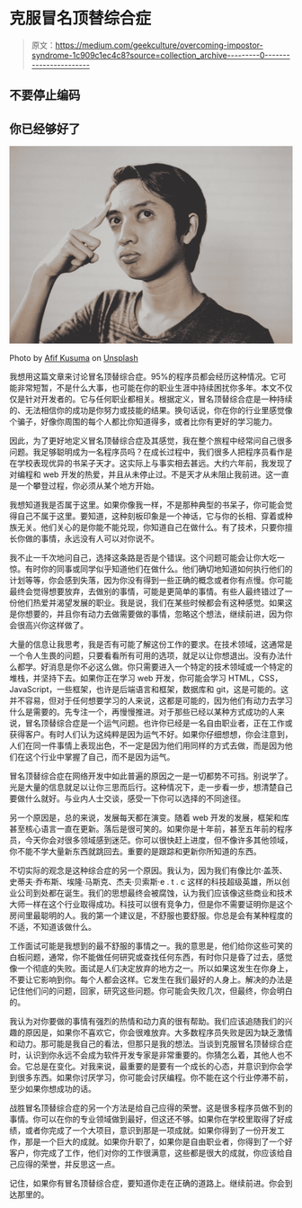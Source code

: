 # 克服冒名顶替综合症

> 原文：<https://medium.com/geekculture/overcoming-impostor-syndrome-1c909c1ec4c8?source=collection_archive---------0----------------------->

## 不要停止编码

## 你已经够好了

![](img/6aadeacbe8bb5edc300e0465d59435f7.png)

Photo by [Afif Kusuma](https://unsplash.com/@findracadabra?utm_source=medium&utm_medium=referral) on [Unsplash](https://unsplash.com?utm_source=medium&utm_medium=referral)

我想用这篇文章来讨论冒名顶替综合症。95%的程序员都会经历这种情况。它可能非常短暂，不是什么大事，也可能在你的职业生涯中持续困扰你多年。本文不仅仅是针对开发者的。它与任何职业都相关。根据定义，冒名顶替综合症是一种持续的、无法相信你的成功是你努力或技能的结果。换句话说，你在你的行业里感觉像个骗子，好像你周围的每个人都比你知道得多，或者比你有更好的学习能力。

因此，为了更好地定义冒名顶替综合症及其感觉，我在整个旅程中经常问自己很多问题。我足够聪明成为一名程序员吗？在成长过程中，我们很多人把程序员看作是在学校表现优异的书呆子天才。这实际上与事实相去甚远。大约六年前，我发现了对编程和 web 开发的热爱，并且从未停止过。不是天才从未阻止我前进。这一直是一个攀登过程，你必须从某个地方开始。

我想知道我是否属于这里。如果你像我一样，不是那种典型的书呆子，你可能会觉得自己不属于这里。要知道，这种刻板印象是一个神话，它与你的长相、穿着或种族无关。他们关心的是你能不能兑现，你知道自己在做什么。有了技术，只要你擅长你做的事情，永远没有人可以对你说不。

我不止一千次地问自己，选择这条路是否是个错误。这个问题可能会让你大吃一惊。有时你的同事或同学似乎知道他们在做什么。他们确切地知道如何执行他们的计划等等，你会感到失落，因为你没有得到一些正确的概念或者你有点慢。你可能最终会觉得想要放弃，去做别的事情，可能是更简单的事情。有些人最终错过了一份他们热爱并渴望发展的职业。我是说，我们在某些时候都会有这种感觉。如果这是你想要的，并且你有动力去做需要做的事情，忽略这个想法，继续前进，因为你会很高兴你这样做了。

大量的信息让我思考，我是否有可能了解这份工作的要求。在技术领域，这通常是一个令人生畏的问题，只要看看所有可用的选项，就足以让你想退出。没有办法什么都学。好消息是你不必这么做。你只需要进入一个特定的技术领域或一个特定的堆栈，并坚持下去。如果你正在学习 web 开发，你可能会学习 HTML，CSS，JavaScript，一些框架，也许是后端语言和框架，数据库和 git，这是可能的。这并不容易，但对于任何想要学习的人来说，这都是可能的，因为他们有动力去学习什么是需要的。先专注一个，再慢慢推进。对于那些已经以某种方式成功的人来说，冒名顶替综合症是一个运气问题。也许你已经是一名自由职业者，正在工作或获得客户。有时人们认为这纯粹是因为运气不好。如果你仔细想想，你会注意到，人们在同一件事情上表现出色，不一定是因为他们用同样的方式去做，而是因为他们在这个行业中掌握了自己，而不是因为运气。

冒名顶替综合症在网络开发中如此普遍的原因之一是一切都势不可挡。别说学了。光是大量的信息就足以让你三思而后行。这种情况下，走一步看一步，想清楚自己要做什么就好。与业内人士交谈，感受一下你可以选择的不同途径。

另一个原因是，总的来说，发展每天都在演变。随着 web 开发的发展，框架和库甚至核心语言一直在更新。落后是很可笑的。如果你是十年前，甚至五年前的程序员，今天你会对很多领域感到迷茫。你可以很快赶上进度，但不像许多其他领域，你不能不学大量新东西就跳回去。重要的是跟踪和更新你所知道的东西。

不切实际的观念是这种综合症的另一个原因。我认为，因为我们有像比尔·盖茨、史蒂夫·乔布斯、埃隆·马斯克、杰夫·贝索斯·e . t . c 这样的科技超级英雄，所以创业公司到处都在诞生。我们的思想最终会被腐蚀，认为我们应该像这些商业和技术大师一样在这个行业取得成功。科技可以很有竞争力，但是你不需要证明你是这个房间里最聪明的人。我的第一个建议是，不舒服也要舒服。你总是会有某种程度的不适，不知道该做什么。

工作面试可能是我想到的最不舒服的事情之一。我的意思是，他们给你这些可笑的白板问题，通常，你不能做任何研究或查找任何东西，有时你只是昏了过去，感觉像一个彻底的失败。面试是人们决定放弃的地方之一。所以如果这发生在你身上，不要让它影响到你。每个人都会这样。它发生在我们最好的人身上。解决的办法是记住他们问的问题，回家，研究这些问题。你可能会失败几次，但最终，你会明白的。

我认为对你要做的事情有强烈的热情和动力真的很有帮助。我们应该追随我们的兴趣的原因是，如果你不喜欢它，你会很难放弃。大多数程序员失败是因为缺乏激情和动力。那可能是我自己的看法，但那只是我的想法。当谈到克服冒名顶替综合症时，认识到你永远不会成为软件开发专家是非常重要的。你猜怎么着，其他人也不会。它总是在变化。对我来说，最重要的是要有一个成长的心态，并意识到你会学到很多东西。如果你讨厌学习，你可能会讨厌编程。你不能在这个行业停滞不前，至少如果你想成功的话。

战胜冒名顶替综合症的另一个方法是给自己应得的荣誉。这是很多程序员做不到的事情。你可以在你的专业领域做到最好，但这还不够。如果你在学校里取得了好成绩，或者你完成了一个大项目，意识到那是一项成就。如果你得到了一份开发工作，那是一个巨大的成就。如果你升职了，如果你是自由职业者，你得到了一个好客户，你完成了工作，他们对你的工作很满意，这些都是很大的成就，你应该给自己应得的荣誉，并反思这一点。

记住，如果你有冒名顶替综合症，要知道你走在正确的道路上。继续前进。你会到达那里的。